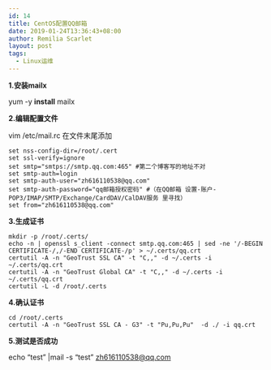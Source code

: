 ```yaml
---
id: 14
title: CentOS配置QQ邮箱
date: 2019-01-24T13:36:43+08:00
author: Remilia Scarlet
layout: post
tags:
  - Linux运维
---
```

 

**1.安装mailx**

yum -y **install** mailx 



**2.编辑配置文件**

vim /etc/mail.rc 在文件末尾添加  

<pre class="wp-block-code"><code>set nss-config-dir=/root/.cert
set ssl-verify=ignore
set smtp="smtps://smtp.qq.com:465" #第二个博客写的地址不对
set smtp-auth=login
set smtp-auth-user="zh616110538@qq.com"
set smtp-auth-password="qq邮箱授权密码" #（在QQ邮箱 设置-账户- POP3/IMAP/SMTP/Exchange/CardDAV/CalDAV服务 里寻找）
set from="zh616110538@qq.com"</code></pre>

**3.生成证书**

<pre class="wp-block-code"><code>mkdir -p /root/.certs/
echo -n | openssl s_client -connect smtp.qq.com:465 | sed -ne '/-BEGIN CERTIFICATE-/,/-END CERTIFICATE-/p' > ~/.certs/qq.crt
certutil -A -n "GeoTrust SSL CA" -t "C,," -d ~/.certs -i ~/.certs/qq.crt
certutil -A -n "GeoTrust Global CA" -t "C,," -d ~/.certs -i ~/.certs/qq.crt
certutil -L -d /root/.certs
</code></pre>

**4.确认证书**

<pre class="wp-block-code"><code>cd /root/.certs
certutil -A -n "GeoTrust SSL CA - G3" -t "Pu,Pu,Pu"  -d ./ -i qq.crt</code></pre>

**5.测试是否成功**

echo &#8220;test&#8221; |mail -s &#8220;test&#8221; [zh616110538@qq.com](mailto:zh616110538@gmail.com)